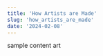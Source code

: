 ```yaml
---
title: 'How Artists are Made'
slug: 'how_artists_are_made'
date: '2024-02-08'
---
```


sample content art 